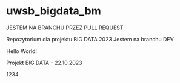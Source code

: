# uwsb_bigdata_bm

JESTEM NA BRANCHU PRZEZ PULL REQUEST

Repozytorium dla projektu BIG DATA 2023
Jestem na branchu DEV

Hello World!

Projekt BIG DATA - 22.10.2023

1234
